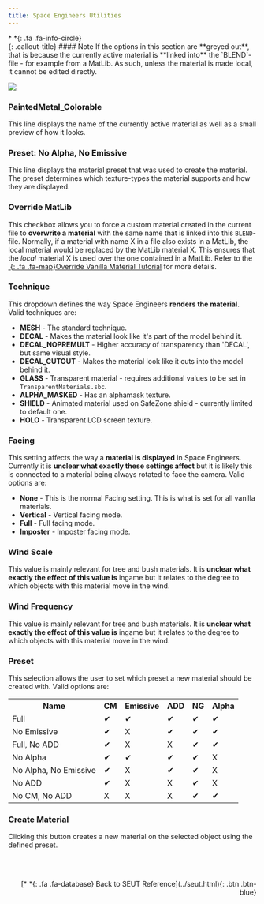 ```yaml
---
title: Space Engineers Utilities
---
```


<div class="callout-block callout-info"><div class="icon-holder">*&nbsp;*{: .fa .fa-info-circle}
</div><div class="content">
{: .callout-title}
#### Note
If the options in this section are **greyed out**, that is because the currently active material is **linked into** the `BLEND`-file - for example from a MatLib. As such, unless the material is made local, it cannot be edited directly.
</div></div>

![](/modding-reference/assets/images/reference/seut/shader-editor-panel_1.png)

### PaintedMetal_Colorable
This line displays the name of the currently active material as well as a small preview of how it looks.

### Preset: No Alpha, No Emissive
This line displays the material preset that was used to create the material. The preset determines which texture-types the material supports and how they are displayed.

### Override MatLib
This checkbox allows you to force a custom material created in the current file to **overwrite a material** with the same name that is linked into this `BLEND`-file. Normally, if a material with name X in a file also exists in a MatLib, the local material would be replaced by the MatLib material X. This ensures that the *local* material X is used over the one contained in a MatLib. Refer to the [*&nbsp;*{: .fa .fa-map}Override Vanilla Material Tutorial]() for more details.

### Technique
This dropdown defines the way Space Engineers **renders the material**. Valid techniques are:

* **MESH** - The standard technique.
* **DECAL** - Makes the material look like it's part of the model behind it.
* **DECAL_NOPREMULT** - Higher accuracy of transparency than 'DECAL', but same visual style.
* **DECAL_CUTOUT** - Makes the material look like it cuts into the model behind it.
* **GLASS** - Transparent material - requires additional values to be set in `TransparentMaterials.sbc`.
* **ALPHA_MASKED** - Has an alphamask texture.
* **SHIELD** - Animated material used on SafeZone shield - currently limited to default one.
* **HOLO** - Transparent LCD screen texture.

### Facing
This setting affects the way a **material is displayed** in Space Engineers. Currently it is **unclear what exactly these settings affect** but it is likely this is connected to a material being always rotated to face the camera. Valid options are:

* **None** - This is the normal Facing setting. This is what is set for all vanilla materials.
* **Vertical** - Vertical facing mode.
* **Full** - Full facing mode.
* **Imposter** - Imposter facing mode.

### Wind Scale
This value is mainly relevant for tree and bush materials. It is **unclear what exactly the effect of this value is** ingame but it relates to the degree to which objects with this material move in the wind.

### Wind Frequency
This value is mainly relevant for tree and bush materials. It is **unclear what exactly the effect of this value is** ingame but it relates to the degree to which objects with this material move in the wind.

### Preset
This selection allows the user to set which preset a new material should be created with. Valid options are:

<table>
  <tr>
    <th>Name</th>
    <th>CM</th>
    <th>Emissive</th>
    <th>ADD</th>
    <th>NG</th>
    <th>Alpha</th>
  </tr>
  <tr>
    <td>Full</td>
    <td>✔</td>
    <td>✔</td>
    <td>✔</td>
    <td>✔</td>
    <td>✔</td>
  </tr>
  <tr>
    <td>No Emissive</td>
    <td>✔</td>
    <td>X</td>
    <td>✔</td>
    <td>✔</td>
    <td>✔</td>
  </tr>
  <tr>
    <td>Full, No ADD</td>
    <td>✔</td>
    <td>X</td>
    <td>X</td>
    <td>✔</td>
    <td>✔</td>
  </tr>
  <tr>
    <td>No Alpha</td>
    <td>✔</td>
    <td>✔</td>
    <td>✔</td>
    <td>✔</td>
    <td>X</td>
  </tr>
  <tr>
    <td>No Alpha, No Emissive</td>
    <td>✔</td>
    <td>X</td>
    <td>✔</td>
    <td>✔</td>
    <td>X</td>
  </tr>
  <tr>
    <td>No ADD</td>
    <td>✔</td>
    <td>X</td>
    <td>X</td>
    <td>✔</td>
    <td>X</td>
  </tr>
  <tr>
    <td>No CM, No ADD</td>
    <td>X</td>
    <td>X</td>
    <td>X</td>
    <td>✔</td>
    <td>✔</td>
  </tr>
</table>

### Create Material
Clicking this button creates a new material on the selected object using the defined preset.

<br><br/>
<p style="text-align:right">[*&nbsp;*{: .fa .fa-database} Back to SEUT Reference](../seut.html){: .btn .btn-blue}</p>
